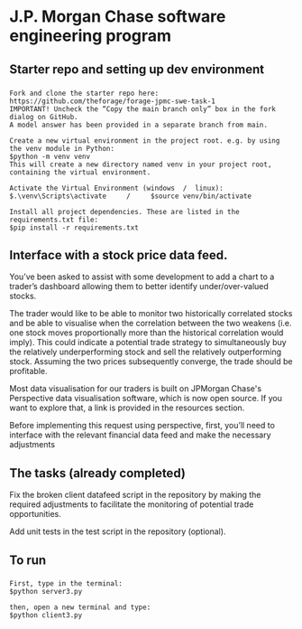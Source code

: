 # J.P. Morgan Chase software engineering program 

## Starter repo and setting up dev environment
###
    Fork and clone the starter repo here: https://github.com/theforage/forage-jpmc-swe-task-1
    IMPORTANT! Uncheck the “Copy the main branch only” box in the fork dialog on GitHub. 
    A model answer has been provided in a separate branch from main.

    Create a new virtual environment in the project root. e.g. by using the venv module in Python:
    $python -m venv venv  
    This will create a new directory named venv in your project root, containing the virtual environment.

    Activate the Virtual Environment (windows  /  linux):
    $.\venv\Scripts\activate     /     $source venv/bin/activate

    Install all project dependencies. These are listed in the requirements.txt file:
    $pip install -r requirements.txt


## Interface with a stock price data feed.
You’ve been asked to assist with some development to add a chart to a trader’s dashboard allowing them to better identify under/over-valued stocks.

The trader would like to be able to monitor two historically correlated stocks and be able to visualise when the correlation between the two weakens (i.e. one stock moves proportionally more than the historical correlation would imply). This could indicate a potential trade strategy to simultaneously buy the relatively underperforming stock and sell the relatively outperforming stock. Assuming the two prices subsequently converge, the trade should be profitable.

Most data visualisation for our traders is built on JPMorgan Chase's Perspective data visualisation software, which is now open source. If you want to explore that, a link is provided in the resources section.

Before implementing this request using perspective, first, you’ll need to interface with the relevant financial data feed and make the necessary adjustments 


## The tasks (already completed)
Fix the broken client datafeed script in the repository by making the required adjustments to facilitate the monitoring of potential trade opportunities.

Add unit tests in the test script in the repository (optional).


## To run 
###
    First, type in the terminal:
    $python server3.py

    then, open a new terminal and type:
    $python client3.py